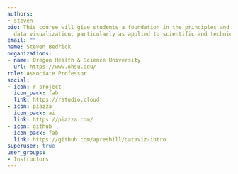 ```yaml
---
authors:
- steven
bio: This course will give students a foundation in the principles and practice of
  data visualization, particularly as applied to scientific and technical data.
email: ""
name: Steven Bedrick
organizations:
- name: Oregon Health & Science University
  url: https://www.ohsu.edu/
role: Associate Professor
social:
- icon: r-project
  icon_pack: fab
  link: https://rstudio.cloud
- icon: piazza
  icon_pack: ai
  link: https://piazza.com/
- icon: github
  icon_pack: fab
  link: https://github.com/apreshill/dataviz-intro
superuser: true
user_groups:
- Instructors
---
```


